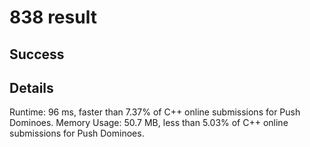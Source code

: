 # 838 result

## Success

## Details

Runtime: 96 ms, faster than 7.37% of C++ online submissions for Push Dominoes.
Memory Usage: 50.7 MB, less than 5.03% of C++ online submissions for Push Dominoes.
